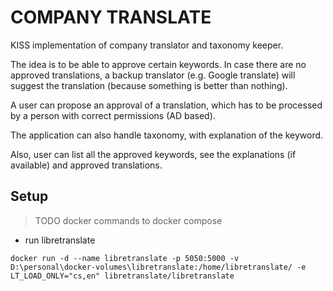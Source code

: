 # COMPANY TRANSLATE

KISS implementation of company translator and taxonomy keeper.

The idea is to be able to approve certain keywords. In case there are no approved translations, a backup translator (e.g. Google translate) will suggest the translation (because something is better than nothing).

A user can propose an approval of a translation, which has to be processed by a person with correct permissions (AD based).

The application can also handle taxonomy, with explanation of the keyword.

Also, user can list all the approved keywords, see the explanations (if available) and approved translations.

## Setup

> TODO docker commands to docker compose

* run libretranslate

```
docker run -d --name libretranslate -p 5050:5000 -v D:\personal\docker-volumes\libretranslate:/home/libretranslate/ -e LT_LOAD_ONLY="cs,en" libretranslate/libretranslate
```
